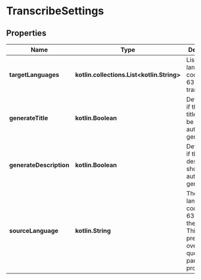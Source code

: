 
# TranscribeSettings

## Properties
| Name | Type | Description | Notes |
| ------------ | ------------- | ------------- | ------------- |
| **targetLanguages** | **kotlin.collections.List&lt;kotlin.String&gt;** | List of target language codes (ISO 639-1) for transcription. |  [optional] |
| **generateTitle** | **kotlin.Boolean** | Determines if the video title should be automatically generated. |  [optional] |
| **generateDescription** | **kotlin.Boolean** | Determines if the video description should be automatically generated. |  [optional] |
| **sourceLanguage** | **kotlin.String** | The source language code (ISO 639-1) of the video. This takes precedence over the query parameter if provided. |  [optional] |



